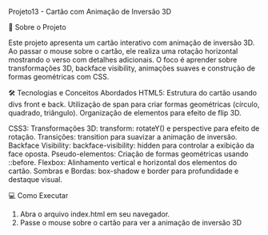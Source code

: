 Projeto13 - Cartão com Animação de Inversão 3D
 
🚀 Sobre o Projeto

Este projeto apresenta um cartão interativo com animação de inversão 3D. Ao passar o mouse sobre o cartão, ele realiza uma rotação horizontal mostrando o verso com detalhes adicionais. O foco é aprender sobre transformações 3D, backface visibility, animações suaves e construção de formas geométricas com CSS.

🛠️ Tecnologias e Conceitos Abordados 
HTML5:
Estrutura do cartão usando divs front e back.
Utilização de span para criar formas geométricas (círculo, quadrado, triângulo).
Organização de elementos para efeito de flip 3D.

CSS3:
Transformações 3D: transform: rotateY() e perspective para efeito de rotação.
Transições: transition para suavizar a animação de inversão.
Backface Visibility: backface-visibility: hidden para controlar a exibição da face oposta.
Pseudo-elementos: Criação de formas geométricas usando ::before.
Flexbox: Alinhamento vertical e horizontal dos elementos do cartão.
Sombras e Bordas: box-shadow e border para profundidade e destaque visual.

💻 Como Executar

1. Abra o arquivo index.html em seu navegador.
2. Passe o mouse sobre o cartão para ver a animação de inversão 3D
